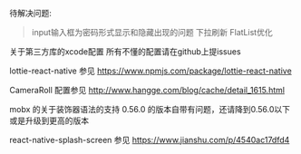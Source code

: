 ####
待解决问题:
> input输入框为密码形式显示和隐藏出现的问题
> 下拉刷新
> FlatList优化

关于第三方库的xcode配置 所有不懂的配置请在github上提issues

lottie-react-native  参见  https://www.npmjs.com/package/lottie-react-native

CameraRoll 配置参见  http://www.hangge.com/blog/cache/detail_1615.html

mobx 的关于装饰器语法的支持 0.56.0 的版本自带有问题，还请降到0.56.0以下或是升级到更高的版本

react-native-splash-screen  参见 https://www.jianshu.com/p/4540ac17dfd4

